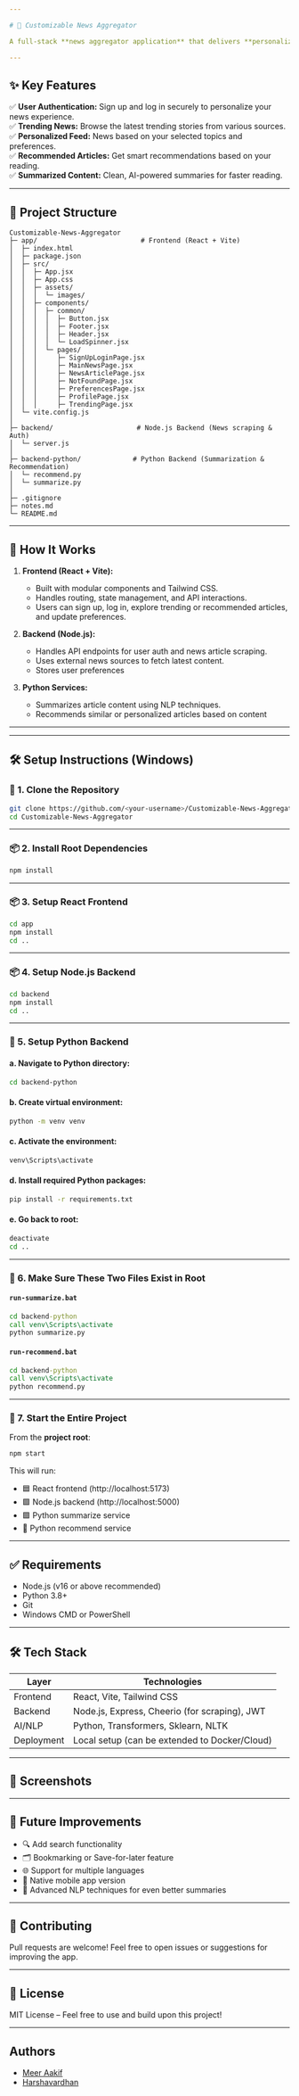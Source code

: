```yaml
---

# 📰 Customizable News Aggregator

A full-stack **news aggregator application** that delivers **personalized**, **summarized**, and **recommended** news content to users in a clean and responsive interface. Built with **React (Vite)** for the frontend, **Node.js/Express** for the backend API (handling scraping and authentication), and **Python** for intelligent news **summarization and recommendation** logic.

---
```


## ✨ Key Features

✅ **User Authentication:** Sign up and log in securely to personalize your news experience.  
✅ **Trending News:** Browse the latest trending stories from various sources.  
✅ **Personalized Feed:** News based on your selected topics and preferences.  
✅ **Recommended Articles:** Get smart recommendations based on your reading.  
✅ **Summarized Content:** Clean, AI-powered summaries for faster reading.  

---

## 📁 Project Structure

```
Customizable-News-Aggregator
├─ app/                          # Frontend (React + Vite)
│  ├─ index.html
│  ├─ package.json
│  ├─ src/
│  │  ├─ App.jsx
│  │  ├─ App.css
│  │  ├─ assets/
│  │  │  └─ images/
│  │  ├─ components/
│  │  │  ├─ common/
│  │  │  │  ├─ Button.jsx
│  │  │  │  ├─ Footer.jsx
│  │  │  │  ├─ Header.jsx
│  │  │  │  └─ LoadSpinner.jsx
│  │  │  └─ pages/
│  │  │     ├─ SignUpLoginPage.jsx
│  │  │     ├─ MainNewsPage.jsx
│  │  │     ├─ NewsArticlePage.jsx
│  │  │     ├─ NotFoundPage.jsx
│  │  │     ├─ PreferencesPage.jsx
│  │  │     ├─ ProfilePage.jsx
│  │  │     ├─ TrendingPage.jsx
│  └─ vite.config.js
│
├─ backend/                     # Node.js Backend (News scraping & Auth)
│  └─ server.js
│
├─ backend-python/             # Python Backend (Summarization & Recommendation)
│  └─ recommend.py
│  └─ summarize.py
│
├─ .gitignore
├─ notes.md
└─ README.md
```

---

## 🧠 How It Works

1. **Frontend (React + Vite):**
   - Built with modular components and Tailwind CSS.
   - Handles routing, state management, and API interactions.
   - Users can sign up, log in, explore trending or recommended articles, and update preferences.

2. **Backend (Node.js):**
   - Handles API endpoints for user auth and news article scraping.
   - Uses external news sources to fetch latest content.
   - Stores user preferences

3. **Python Services:**
   - Summarizes article content using NLP techniques.
   - Recommends similar or personalized articles based on content

---


---

## 🛠️ Setup Instructions (Windows)

### 🔁 1. Clone the Repository

```bash
git clone https://github.com/<your-username>/Customizable-News-Aggregator.git
cd Customizable-News-Aggregator
```

---

### 📦 2. Install Root Dependencies

```bash
npm install
```

---

### 📦 3. Setup React Frontend

```bash
cd app
npm install
cd ..
```

---

### 📦 4. Setup Node.js Backend

```bash
cd backend
npm install
cd ..
```

---

### 🐍 5. Setup Python Backend

#### a. Navigate to Python directory:

```bash
cd backend-python
```

#### b. Create virtual environment:

```bash
python -m venv venv
```

#### c. Activate the environment:

```bash
venv\Scripts\activate
```

#### d. Install required Python packages:

```bash
pip install -r requirements.txt
```

#### e. Go back to root:

```bash
deactivate
cd ..
```

---

### 📄 6. Make Sure These Two Files Exist in Root

#### `run-summarize.bat`
```bat
cd backend-python
call venv\Scripts\activate
python summarize.py
```

#### `run-recommend.bat`
```bat
cd backend-python
call venv\Scripts\activate
python recommend.py
```

---

### 🚀 7. Start the Entire Project

From the **project root**:

```bash
npm start
```

This will run:
- 🟦 React frontend (http://localhost:5173)
- 🟩 Node.js backend (http://localhost:5000)
- 🟪 Python summarize service
- 🔵 Python recommend service

---

## ✅ Requirements

- Node.js (v16 or above recommended)
- Python 3.8+
- Git
- Windows CMD or PowerShell

---

## 🛠 Tech Stack

| Layer       | Technologies                                     |
|-------------|--------------------------------------------------|
| Frontend    | React, Vite, Tailwind CSS                        |
| Backend     | Node.js, Express, Cheerio (for scraping), JWT    |
| AI/NLP      | Python, Transformers, Sklearn, NLTK              |
| Deployment  | Local setup (can be extended to Docker/Cloud)    |

---

## 📸 Screenshots


---

## 📌 Future Improvements

- 🔍 Add search functionality  
- 🗂 Bookmarking or Save-for-later feature  
- 🌐 Support for multiple languages  
- 📱 Native mobile app version  
- 🧠 Advanced NLP techniques for even better summaries  

---

## 🤝 Contributing

Pull requests are welcome! Feel free to open issues or suggestions for improving the app.

---

## 📄 License

MIT License – Feel free to use and build upon this project!

---
## Authors
- [Meer Aakif](https://github.com/meer-aakif-33)
- [Harshavardhan](https://github.com/Arcane-WD)


